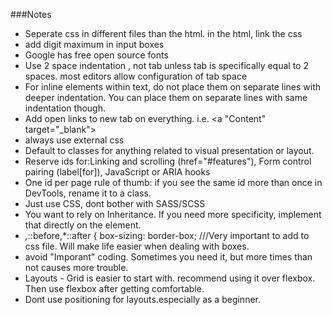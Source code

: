 ###Notes
- Seperate css in different files than the html. in the html, link the css 
- add digit maximum in input boxes
- Google has free open source fonts
- Use 2 space indentation , not tab unless tab is specifically equal to 2 spaces. most editors allow configuration of tab space
- For inline elements within text, do not place them on separate lines with deeper indentation. You can place them on separate lines with same indentation though.
- Add open links to new tab on everything. i.e. <a "Content" target="_blank"></a>
- always use external css
- Default to classes for anything related to visual presentation or layout.
- Reserve ids for:Linking and scrolling (href="#features"), Form control pairing (label[for]), JavaScript or ARIA hooks
- One id per page rule of thumb: if you see the same id more than once in DevTools, rename it to a class.
- Just use CSS, dont bother with SASS/SCSS
- You want to rely on Inheritance. If you need more specificity, implement that directly on the element.
- *,*::before,*::after {  box-sizing: border-box;  ///Very important to add to css file. Will make life easier when dealing with boxes.
- avoid "Imporant" coding. Sometimes you need it, but more times than not causes more trouble.
- Layouts - Grid is easier to start with. recommend using it over flexbox. Then use flexbox after getting comfortable.
- Dont use positioning for layouts.especially as a beginner. 
